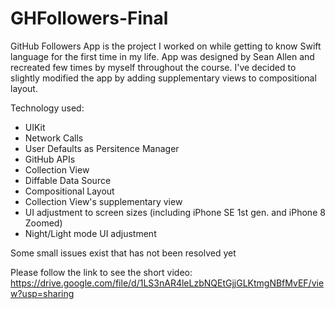 # GHFollowers-Final
GitHub Followers App is the project I worked on while getting to know Swift language for the first time in my life. App was designed by Sean Allen and recreated few times by myself throughout the course. I've decided to slightly modified the app by adding supplementary views to compositional layout.

Technology used:
- UIKit
- Network Calls
- User Defaults as Persitence Manager 
- GitHub APIs
- Collection View
- Diffable Data Source
- Compositional Layout
- Collection View's supplementary view
- UI adjustment to screen sizes (including iPhone SE 1st gen. and iPhone 8 Zoomed)
- Night/Light mode UI adjustment

Some small issues exist that has not been resolved yet

Please follow the link to see the short video:
https://drive.google.com/file/d/1LS3nAR4leLzbNQEtGjjGLKtmgNBfMvEF/view?usp=sharing

